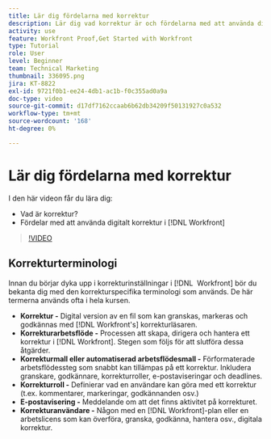 ```yaml
---
title: Lär dig fördelarna med korrektur
description: Lär dig vad korrektur är och fördelarna med att använda digitalt korrektur i  [!DNL &#x200B; Workfront].
activity: use
feature: Workfront Proof,Get Started with Workfront
type: Tutorial
role: User
level: Beginner
team: Technical Marketing
thumbnail: 336095.png
jira: KT-8822
exl-id: 9721f0b1-ee24-4db1-ac1b-f0c355ad0a9a
doc-type: video
source-git-commit: d17df7162ccaab6b62db34209f50131927c0a532
workflow-type: tm+mt
source-wordcount: '168'
ht-degree: 0%

---
```


# Lär dig fördelarna med korrektur

I den här videon får du lära dig:

* Vad är korrektur?
* Fördelar med att använda digitalt korrektur i [!DNL Workfront]

>[!VIDEO](https://video.tv.adobe.com/v/336095/?quality=12&learn=on&enablevpops)

## Korrekturterminologi

Innan du börjar dyka upp i korrekturinställningar i [!DNL &#x200B; Workfront] bör du bekanta dig med den korrekturspecifika terminologi som används. De här termerna används ofta i hela kursen.

* **Korrektur -** Digital version av en fil som kan granskas, markeras och godkännas med [!DNL Workfront's] korrekturläsaren.
* **Korrekturarbetsflöde -** Processen att skapa, dirigera och hantera ett korrektur i [!DNL Workfront]. Stegen som följs för att slutföra dessa åtgärder.
* **Korrekturmall eller automatiserad arbetsflödesmall -** Förformaterade arbetsflödessteg som snabbt kan tillämpas på ett korrektur. Inkludera granskare, godkännare, korrekturroller, e-postaviseringar och deadlines.
* **Korrekturroll -** Definierar vad en användare kan göra med ett korrektur (t.ex. kommentarer, markeringar, godkännanden osv.)
* **E-postavisering -** Meddelande om att det finns aktivitet på korrekturet.
* **Korrekturanvändare -** Någon med en [!DNL Workfront]-plan eller en arbetslicens som kan överföra, granska, godkänna, hantera osv., digitala korrektur.

